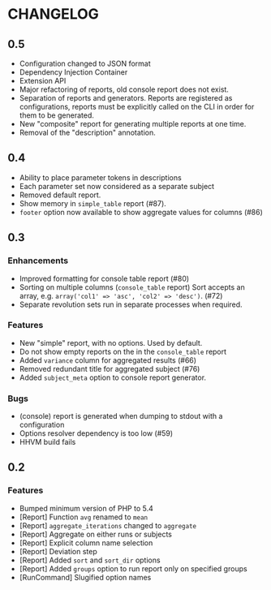 CHANGELOG
=========

0.5
---

- Configuration changed to JSON format
- Dependency Injection Container
- Extension API
- Major refactoring of reports, old console report does not exist.
- Separation of reports and generators. Reports are registered as
  configurations, reports must be explicitly called on the CLI in order for
  them to be generated.
- New "composite" report for generating multiple reports at one time.
- Removal of the "description" annotation.

0.4
---

- Ability to place parameter tokens in descriptions
- Each parameter set now considered as a separate subject
- Removed default report.
- Show memory in `simple_table` report (#87).
- `footer` option now available to show aggregate values for columns (#86)

0.3
---

### Enhancements

- Improved formatting for console table report (#80)
- Sorting on multiple columns (`console_table` report) Sort accepts an array, e.g. `array('col1' => 'asc', 'col2' => 'desc')`. (#72)
- Separate revolution sets run in separate processes when required.

### Features

- New "simple" report, with no options. Used by default.
- Do not show empty reports on the in the `console_table` report
- Added `variance` column for aggregated results (#66)
- Removed redundant title for aggregated subject (#76)
- Added `subject_meta` option to console report generator.

### Bugs

- (console) report is generated when dumping to stdout with a configuration
- Options resolver dependency is too low (#59)
- HHVM build fails

0.2
---

### Features

- Bumped minimum version of PHP to 5.4
- [Report] Function `avg` renamed to `mean`
- [Report] `aggregate_iterations` changed to `aggregate`
- [Report] Aggregate on either runs or subjects
- [Report] Explicit column name selection
- [Report] Deviation step
- [Report] Added `sort` and `sort_dir` options
- [Report] Added `groups` option to run report only on specified groups
- [RunCommand] Slugified option names
